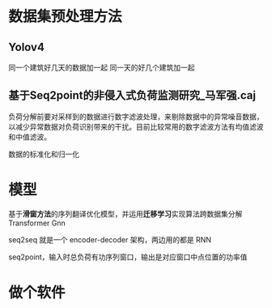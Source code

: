 # 数据集预处理方法


## Yolov4
同一个建筑好几天的数据加一起
同一天的好几个建筑加一起

## 基于Seq2point的非侵入式负荷监测研究_马军强.caj
负荷分解前要对采样到的数据进行数字滤波处理，来剔除数据中的异常噪音数据，以减少异常数据对负荷识别带来的干扰。目前比较常用的数字滤波方法有均值滤波和中值滤波。

数据的标准化和归一化

# 模型
基于**滑窗方法**的序列翻译优化模型，并运用**迁移学习**实现算法跨数据集分解
Transformer
Gnn


seq2seq 就是一个 encoder-decoder 架构，两边用的都是 RNN

seq2point，输入时总负荷有功序列窗口，输出是对应窗口中点位置的功率值

# 做个软件
